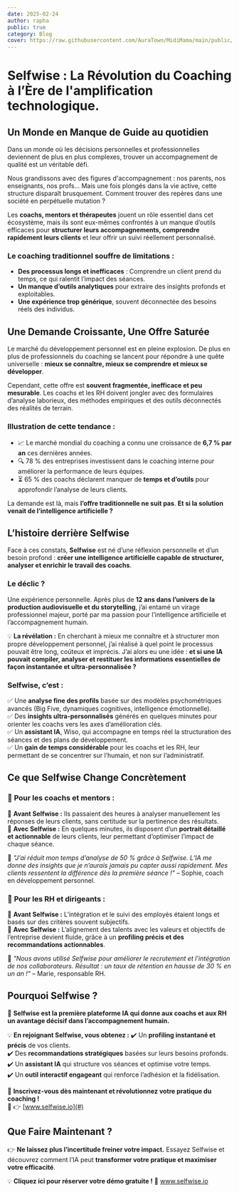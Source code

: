 ```yaml
---
date: 2025-02-24
author: rapha
public: true
category: Blog
cover: https://raw.githubusercontent.com/AuraTown/MidiMama/main/public/MidiMama.png
---
```


# Selfwise : La Révolution du Coaching à l’Ère de l'amplification technologique.

## **Un Monde en Manque de Guide au quotidien**

Dans un monde où les décisions personnelles et professionnelles deviennent de plus en plus complexes, trouver un accompagnement de qualité est un véritable défi.

Nous grandissons avec des figures d'accompagnement : nos parents, nos enseignants, nos profs... Mais une fois plongés dans la vie active, cette structure disparaît brusquement. Comment trouver des repères dans une société en perpétuelle mutation ?

Les **coachs, mentors et thérapeutes** jouent un rôle essentiel dans cet écosystème, mais ils sont eux-mêmes confrontés à un manque d’outils efficaces pour **structurer leurs accompagnements, comprendre rapidement leurs clients** et leur offrir un suivi réellement personnalisé.

### **Le coaching traditionnel souffre de limitations :**

- **Des processus longs et inefficaces** : Comprendre un client prend du temps, ce qui ralentit l’impact des séances.
- **Un manque d’outils analytiques** pour extraire des insights profonds et exploitables.
- **Une expérience trop générique**, souvent déconnectée des besoins réels des individus.

## **Une Demande Croissante, Une Offre Saturée**

Le marché du développement personnel est en pleine explosion. De plus en plus de professionnels du coaching se lancent pour répondre à une quête universelle : **mieux se connaître, mieux se comprendre et mieux se développer**.

Cependant, cette offre est **souvent fragmentée, inefficace et peu mesurable**. Les coachs et les RH doivent jongler avec des formulaires d’analyse laborieux, des méthodes empiriques et des outils déconnectés des réalités de terrain.

### **Illustration de cette tendance :**

- 📈 Le marché mondial du coaching a connu une croissance de **6,7 % par an** ces dernières années.
- 🔍 78 % des entreprises investissent dans le coaching interne pour améliorer la performance de leurs équipes.
- ⏳ 65 % des coachs déclarent manquer de **temps et d’outils** pour approfondir l’analyse de leurs clients.

La demande est là, mais **l’offre traditionnelle ne suit pas**. **Et si la solution venait de l’intelligence artificielle ?**

## **L’histoire derrière Selfwise**

Face à ces constats, **Selfwise** est né d’une réflexion personnelle et d’un besoin profond : **créer une intelligence artificielle capable de structurer, analyser et enrichir le travail des coachs**.

### **Le déclic ?**

Une expérience personnelle. Après plus de **12 ans dans l’univers de la production audiovisuelle et du storytelling**, j’ai entamé un virage professionnel majeur, porté par ma passion pour l’intelligence artificielle et l’accompagnement humain.

💡 **La révélation :** En cherchant à mieux me connaître et à structurer mon propre développement personnel, j’ai réalisé à quel point le processus pouvait être long, coûteux et imprécis. J’ai alors eu une idée : **et si une IA pouvait compiler, analyser et restituer les informations essentielles de façon instantanée et ultra-personnalisée ?**

### **Selfwise, c’est :**

✅ Une **analyse fine des profils** basée sur des modèles psychométriques avancés (Big Five, dynamiques cognitives, intelligence émotionnelle).  
✅ Des **insights ultra-personnalisés** générés en quelques minutes pour orienter les coachs vers les axes d’amélioration clés.  
✅ Un **assistant IA**, Wiso, qui accompagne en temps réel la structuration des séances et des plans de développement.  
✅ Un **gain de temps considérable** pour les coachs et les RH, leur permettant de se concentrer sur l’humain, et non sur l’administratif.

## **Ce que Selfwise Change Concrètement**

### 🚀 **Pour les coachs et mentors :**

🔹 **Avant Selfwise :** Ils passaient des heures à analyser manuellement les réponses de leurs clients, sans certitude sur la pertinence des résultats.  
🔹 **Avec Selfwise :** En quelques minutes, ils disposent d’un **portrait détaillé et actionnable** de leurs clients, leur permettant d’optimiser l’impact de chaque séance.

📢 _"J’ai réduit mon temps d’analyse de 50 % grâce à Selfwise. L’IA me donne des insights que je n’aurais jamais pu capter aussi rapidement. Mes clients ressentent la différence dès la première séance !"_ – Sophie, coach en développement personnel.

### 🏢 **Pour les RH et dirigeants :**

🔹 **Avant Selfwise :** L’intégration et le suivi des employés étaient longs et basés sur des critères souvent subjectifs.  
🔹 **Avec Selfwise :** L’alignement des talents avec les valeurs et objectifs de l’entreprise devient fluide, grâce à un **profiling précis et des recommandations actionnables**.

📢 _"Nous avons utilisé Selfwise pour améliorer le recrutement et l’intégration de nos collaborateurs. Résultat : un taux de rétention en hausse de 30 % en un an !"_ – Marie, responsable RH.

## **Pourquoi Selfwise ?**

🌟 **Selfwise est la première plateforme IA qui donne aux coachs et aux RH un avantage décisif dans l’accompagnement humain.**

💡 **En rejoignant Selfwise, vous obtenez :**
✔️ Un **profiling instantané et précis** de vos clients.  
✔️ Des **recommandations stratégiques** basées sur leurs besoins profonds.  
✔️ Un **assistant IA** qui structure vos séances et optimise votre temps.  
✔️ Un **outil interactif engageant** qui renforce l’adhésion et la fidélisation.

📌 **Inscrivez-vous dès maintenant et révolutionnez votre pratique du coaching !**  
🔗 👉 [www.selfwise.io](#)

## **Que Faire Maintenant ?**

👉 **Ne laissez plus l’incertitude freiner votre impact.** Essayez Selfwise et découvrez comment l’IA peut **transformer votre pratique et maximiser votre efficacité**.

💡 **Cliquez ici pour réserver votre démo gratuite !** 🔗 www.selfwise.io

